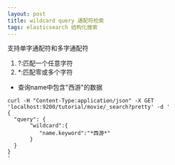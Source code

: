 ```yaml
---
layout: post
title: wildcard query 通配符检索
tags: elasticsearch 结构化搜索
---
```


支持单字通配符和多字通配符
1. ?:匹配一个任意字符
2. *:匹配零或多个字符

* 查询name中包含"西游"的数据
```
curl -H "Content-Type:application/json" -X GET 'localhost:9200/tutorial/movie/_search?pretty' -d '
{
  "query": {
       "wildcard":{
          "name.keyword":"*西游*"
       }
  }
}
'
```
